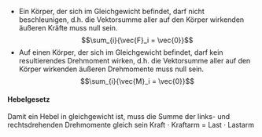
- Ein Körper, der sich im Gleichgewicht befindet, darf nicht beschleunigen, d.h. die
Vektorsumme aller auf den Körper wirkenden äußeren Kräfte muss null sein. 
$$\sum_{i}{\vec{F}_i = \vec{0}}$$
- Auf einen Körper, der sich im Gleichgewicht befindet, darf kein resultierendes
Drehmoment wirken, d.h. die Vektorsumme aller auf den Körper wirkenden
äußeren Drehmomente muss null sein.
$$\sum_{i}{\vec{M}_i = \vec{0}}$$
#### Hebelgesetz
Damit ein Hebel in gleichgewicht ist, muss die Summe der links- und rechtsdrehenden Drehmomente gleich sein
Kraft $\cdot$ Kraftarm = Last $\cdot$ Lastarm